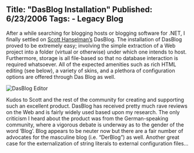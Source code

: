 Title: "DasBlog Installation"
Published: 6/23/2006
Tags:
    - Legacy Blog
---
After a while searching for blogging hosts or blogging software for .NET, I finally settled on [Scott Hanselman’s](http://www.hanselman.com/blog/) DasBlog. The installation of DasBlog proved to be extremely easy; involving the simple extraction of a Web project into a folder (virtual or otherwise) under which one intends to host. Furthermore, storage is all file-based so that no database interaction is required whatsoever. All of the expected amenities such as rich HTML editing (see below), a variety of skins, and a plethora of configuration options are offered through Das Blog as well.

![DasBlog Editor](https://s3.amazonaws.com/s3.beckshome.com/20060624-DasBlog-Editor.jpg)

Kudos to Scott and the rest of the community for creating and supporting such an excellent product. DasBlog has received pretty much rave reviews on the Web and is fairly widely used based upon my research. The only criticism I heard about the product was from the German-speaking community, where a vigorous debate is underway as to the gender of the word ‘Blog’. Blog appears to be neuter now but there are a fair number of advocates for the masculine blog (i.e. “DerBlog”) as well. Another great case for the externalization of string literals to external configuration files…
